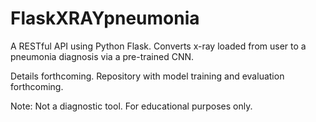 # FlaskXRAYpneumonia
A RESTful API using Python Flask. Converts x-ray loaded from user to a pneumonia diagnosis via a pre-trained CNN.

Details forthcoming.
Repository with model training and evaluation forthcoming.

Note: Not a diagnostic tool. For educational purposes only.
